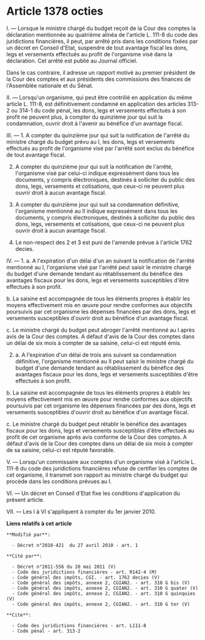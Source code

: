 # Article 1378 octies

I. ― Lorsque le ministre chargé du budget reçoit de la Cour des comptes la déclaration mentionnée au quatrième alinéa de
l'article L. 111-8 du code des juridictions financières, il peut, par arrêté pris dans les conditions fixées par un décret en
Conseil d'Etat, suspendre de tout avantage fiscal les dons, legs et versements effectués au profit de l'organisme visé dans
la déclaration. Cet arrêté est publié au Journal officiel. 

Dans le cas contraire, il adresse un rapport motivé au premier président de la Cour des comptes et aux présidents des
commissions des finances de l'Assemblée nationale et du Sénat. 

II. ― Lorsqu'un organisme, qui peut être contrôlé en application du même article L. 111-8, est définitivement condamné en
application des articles 313-2 ou 314-1 du code pénal, les dons, legs et versements effectués à son profit ne peuvent plus, à
compter du quinzième jour qui suit la condamnation, ouvrir droit à l'avenir au bénéfice d'un avantage fiscal. 

III. ― 1. A compter du quinzième jour qui suit la notification de l'arrêté du ministre chargé du budget prévu au I, les dons,
legs et versements effectués au profit de l'organisme visé par l'arrêté sont exclus du bénéfice de tout avantage fiscal. 

2. A compter du quinzième jour qui suit la notification de l'arrêté, l'organisme visé par celui-ci indique expressément dans
tous les documents, y compris électroniques, destinés à solliciter du public des dons, legs, versements et cotisations, que
ceux-ci ne peuvent plus ouvrir droit à aucun avantage fiscal. 

3. A compter du quinzième jour qui suit sa condamnation définitive, l'organisme mentionné au II indique expressément dans
tous les documents, y compris électroniques, destinés à solliciter du public des dons, legs, versements et cotisations, que
ceux-ci ne peuvent plus ouvrir droit à aucun avantage fiscal. 

4. Le non-respect des 2 et 3 est puni de l'amende prévue à l'article 1762 decies. 

IV. ― 1. a. A l'expiration d'un délai d'un an suivant la notification de l'arrêté mentionné au I, l'organisme visé par
l'arrêté peut saisir le ministre chargé du budget d'une demande tendant au rétablissement du bénéfice des avantages fiscaux
pour les dons, legs et versements susceptibles d'être effectués à son profit. 

b. La saisine est accompagnée de tous les éléments propres à établir les moyens effectivement mis en œuvre pour rendre
conformes aux objectifs poursuivis par cet organisme les dépenses financées par des dons, legs et versements susceptibles
d'ouvrir droit au bénéfice d'un avantage fiscal. 

c. Le ministre chargé du budget peut abroger l'arrêté mentionné au I après avis de la Cour des comptes. A défaut d'avis de la
Cour des comptes dans un délai de six mois à compter de sa saisine, celui-ci est réputé émis. 

2. a. A l'expiration d'un délai de trois ans suivant sa condamnation définitive, l'organisme mentionné au II peut saisir le
ministre chargé du budget d'une demande tendant au rétablissement du bénéfice des avantages fiscaux pour les dons, legs et
versements susceptibles d'être effectués à son profit. 

b. La saisine est accompagnée de tous les éléments propres à établir les moyens effectivement mis en œuvre pour rendre
conformes aux objectifs poursuivis par cet organisme les dépenses financées par des dons, legs et versements susceptibles
d'ouvrir droit au bénéfice d'un avantage fiscal. 

c. Le ministre chargé du budget peut rétablir le bénéfice des avantages fiscaux pour les dons, legs et versements
susceptibles d'être effectués au profit de cet organisme après avis conforme de la Cour des comptes. A défaut d'avis de la
Cour des comptes dans un délai de six mois à compter de sa saisine, celui-ci est réputé favorable. 

V. ― Lorsqu'un commissaire aux comptes d'un organisme visé à l'article L. 111-8 du code des juridictions financières refuse
de certifier les comptes de cet organisme, il transmet son rapport au ministre chargé du budget qui procède dans les
conditions prévues au I. 

VI. ― Un décret en Conseil d'Etat fixe les conditions d'application du présent article. 

VII. ― Les I à VI s'appliquent à compter du 1er janvier 2010.

**Liens relatifs à cet article**

	**Modifié par**:

	  - Décret n°2010-421  du 27 avril 2010 - art. 1

	**Cité par**:

	  - Décret n°2011-556 du 20 mai 2011 (V)
	  - Code des juridictions financières - art. R142-4 (M)
	  - Code général des impôts, CGI. - art. 1762 decies (V)
	  - Code général des impôts, annexe 2, CGIAN2. - art. 310 G bis (V)
	  - Code général des impôts, annexe 2, CGIAN2. - art. 310 G quater (V)
	  - Code général des impôts, annexe 2, CGIAN2. - art. 310 G quinquies (V)
	  - Code général des impôts, annexe 2, CGIAN2. - art. 310 G ter (V)

	**Cite**:

	  - Code des juridictions financières - art. L111-8
	  - Code pénal - art. 313-2
